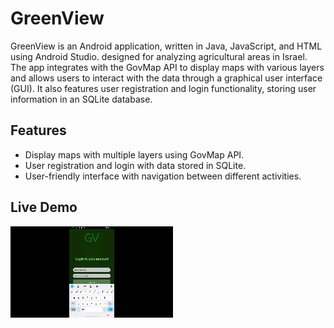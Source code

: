 # GreenView
GreenView is an Android application, written in Java, JavaScript, and HTML using Android Studio.
designed for analyzing agricultural areas in Israel. The app integrates with the GovMap API to display maps with various layers and allows users to interact with the data through a graphical user interface (GUI).
It also features user registration and login functionality, storing user information in an SQLite database.

## Features

- Display maps with multiple layers using GovMap API.
- User registration and login with data stored in SQLite.
- User-friendly interface with navigation between different activities.

## Live Demo

![demo](docs/GV-login.gif)
